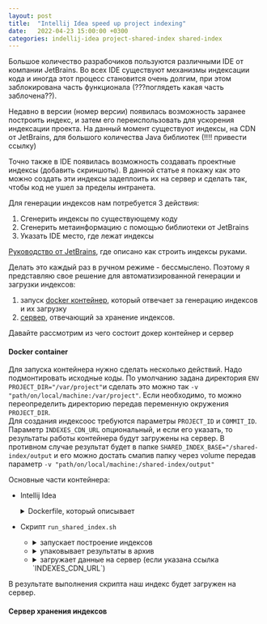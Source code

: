 ```yaml
---
layout: post
title:  "Intellij Idea speed up project indexing"
date:   2022-04-23 15:00:00 +0300
categories: indellij-idea project-shared-index shared-index
---
```


Большое количество разрабочиков пользуются различными IDE от компании JetBrains. Во всех IDE существуют механизмы
индексации кода и иногда этот процесс становится очень долгим, при этом заблокирована часть функционала
(???поглядеть какая часть заблочена??).

Недавно в версии (номер версии) появилась возможность заранее построить индекс, и затем его переиспользовать для
ускорения
индексации проекта. На данный момент существуют индексы, на CDN от JetBrains, для большого количества Java
библиотек (!!!! привести ссылку)

Точно также в IDE появилась возможность создавать проектные индексы (добавить скриншоты). В данной статье я покажу как
это можно создать эти индексы задеплоить их на сервер и сделать так, чтобы код не ушел за пределы интранета.

Для генерации индексов нам потребуется 3 действия:

1. Сгенерить индексы по существующему коду
2. Сгенерить метаинформацию с помощью библиотеки от JetBrains
3. Указать IDE место, где лежат индексы

[Руководство от JetBrains](https://www.jetbrains.com/help/idea/shared-indexes.html#shared-jdk-indexes), где описано как
строить индексы руками.

Делать это каждый раз в ручном режиме - бессмыслено. Поэтому я представляю свое решение для автоматизированной генерации 
и загрузки индексов:
1. запуск [docker контейнер](https://github.com/damintsew/idea-shared-index-dockerfile),
который отвечает за генерацию индексов и их загрузку
2. [сервер](https://github.com/damintsew/idea-shared-index-sever), отвечающий за
хранение индексов.

Давайте рассмотрим из чего состоит докер контейнер и сервер 

#### Docker container

Для запуска контейнера нужно сделать несколько действий. Надо подмонтировать исходные коды. По умолчанию задана директория 
`ENV PROJECT_DIR="/var/project"`и сделать это можно так `-v "path/on/local/machine:/var/project"`. Если необходимо, то можно 
переопределить директорию передав переменную окружения `PROJECT_DIR`.  
Для создания индексоос требуются параметры `PROJECT_ID` и `COMMIT_ID`.
Параметр `INDEXES_CDN_URL` опциональный, и если его указать, то результаты работы контейнера будут загружены на сервер. 
В противном случае результат будет в папке `SHARED_INDEX_BASE="/shared-index/output` и его можно достать 
смапив папку через volume передав параметр `-v "path/on/local/machine:/shared-index/output"`

Основные части контейнера:

- Intellij Idea
  <details>
  <summary>Dockerfile, который описывает</summary>

    ```dockerfile
    ENV IDEA_PROJECT_DIR="/var/project"
    ENV SHARED_INDEX_BASE="/shared-index"
    
    RUN wget https://download-cf.jetbrains.com/idea/${INTELLIJ_IDE_TAR} -nv && \
    tar xzf ${INTELLIJ_IDE_TAR} && \
    tar tzf ${INTELLIJ_IDE_TAR} | head -1 | sed -e 's/\/.*//' | xargs -I{} ln -s {} idea && \
    rm ${INTELLIJ_IDE_TAR} && \
    echo idea.config.path=/etc/idea/config >> /opt/idea/bin/idea.properties && \
    echo idea.log.path=/etc/idea/log >> /opt/idea/bin/idea.properties && \
    echo idea.system.path=/etc/idea/system >> /opt/idea/bin/idea.properties && \
    chmod -R 777 /opt/idea && \
    chmod -R 777 ${SHARED_INDEX_BASE} && \
    chmod -R 777 /etc/idea
    ```
    
  </details>

- Скрипт `run_shared_index.sh`
    - <details>
        <summary>запускает построение индексов</summary>

        ```shell
        CMD /opt/idea/bin/idea.sh dump-shared-index project \
           --project-dir=${IDEA_PROJECT_DIR} \
           --project-id=${PROJECT_ID} \
           --commit-id=${COMMIT_ID} \
           --tmp=${SHARED_INDEX_BASE}/temp \
           --output=${SHARED_INDEX_BASE}/output
        ```
      </details>
    
    - <details>
        <summary>упаковывает результаты в архив</summary>

        ```shell
        # Zip files. Prepare for sending
        echo "Zipping output"
        cd ${SHARED_INDEX_BASE}/output && zip -r /opt/zipped_index.zip ./* && cd -
        ```
      </details>
    - <details>
        <summary>загружает данные на сервер (если указана ссылка `INDEXES_CDN_URL`)</summary>

        ```shell
        echo "Sending output to Server"
        curl -X POST "${INDEXES_CDN_URL}/manage/upload?commitId=${COMMIT_ID}&projectId=${PROJECT_ID}" \
            -H "accept: */*" \
            -H "Content-Type: multipart/form-data" \
            -F "file=@/opt/zipped_index.zip"
        ```
      </details>

В результате выполнения скрипта наш индекс будет загружен на сервер.

#### Сервер хранения индексов

